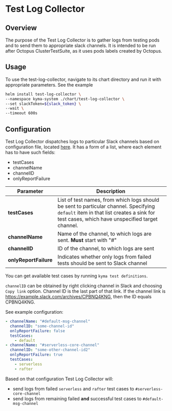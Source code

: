 # Test Log Collector

## Overview

The purpose of the Test Log Collector is to gather logs from testing pods and to send them to appropriate slack channels.
It is intended to be run after Octopus ClusterTestSuite, as it uses pods labels created by Octopus.

## Usage

To use the test-log-collector, navigate to its chart directory and run it with appropriate parameters. See the example

```bash
helm install test-log-collector \
--namespace kyma-system ./chart/test-log-collector \
--set slackToken=${slack_token} \
--wait \
--timeout 600s
```

## Configuration

Test Log Collector dispatches logs to particular Slack channels based on configuration file, located [here](./chart/test-log-collector/files/config.yaml). It has a form of a list, where each element has to have such fields:

- testCases
- channelName
- channelID
- onlyReportFailure

| Parameter             | Description                                                                                                                                                                            |
| --------------------- | -------------------------------------------------------------------------------------------------------------------------------------------------------------------------------------- |
| **testCases**         | List of test names, from which logs should be sent to particular channel. Specifying `default` item in that list creates a sink for test cases, which have unspecified target channel. |
| **channelName**       | Name of the channel, to which logs are sent. **Must** start with "#"                                                                                                                   |
| **channelID**         | ID of the channel, to which logs are sent                                                                                                                                              |
| **onlyReportFailure** | Indicates whether only logs from failed tests should be sent to Slack channel                                                                                                          |

You can get available test cases by running `kyma test definitions`.

`channelID` can be obtained by right clicking channel in Slack and choosing `Copy link` option. Channel ID is the last part of that link. If the channel link is https://example.slack.com/archives/CPBNQ4KNG, then the ID equals CPBNQ4KNG.

See example configuration:

```yaml
- channelName: "#default-msg-channel"
  channelID: "some-channel-id"
  onlyReportFailure: false
  testCases:
    - default
- channelName: "#serverless-core-channel"
  channelID: "some-other-channel-id2"
  onlyReportFailure: true
  testCases:
    - serverless
    - rafter
```

Based on that configuration Test Log Collector will:

- send logs from failed `serverless` and `rafter` test cases to `#serverless-core-channel`
- send logs from remaining failed **and** successful test cases to `#default-msg-channel`
